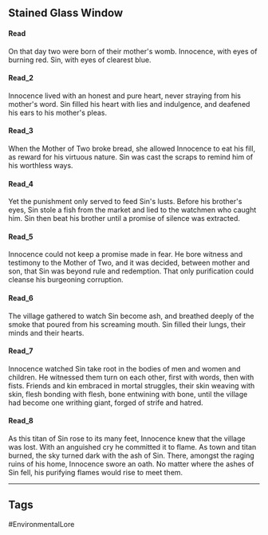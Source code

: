 ## Stained Glass Window
#### Read
On that day two were born of their mother's womb. Innocence, with eyes of burning red. Sin, with eyes of clearest blue.

#### Read_2
Innocence lived with an honest and pure heart, never straying from his mother's word. Sin filled his heart with lies and indulgence, and deafened his ears to his mother's pleas.

#### Read_3
When the Mother of Two broke bread, she allowed Innocence to eat his fill, as reward for his virtuous nature. Sin was cast the scraps to remind him of his worthless ways.

#### Read_4
Yet the punishment only served to feed Sin's lusts. Before his brother's eyes, Sin stole a fish from the market and lied to the watchmen who caught him. Sin then beat his brother until a promise of silence was extracted.

#### Read_5
Innocence could not keep a promise made in fear. He bore witness and testimony to the Mother of Two, and it was decided, between mother and son, that Sin was beyond rule and redemption. That only purification could cleanse his burgeoning corruption.

#### Read_6
The village gathered to watch Sin become ash, and breathed deeply of the smoke that poured from his screaming mouth. Sin filled their lungs, their minds and their hearts.

#### Read_7
Innocence watched Sin take root in the bodies of men and women and children. He witnessed them turn on each other, first with words, then with fists. Friends and kin embraced in mortal struggles, their skin weaving with skin, flesh bonding with flesh, bone entwining with bone, until the village had become one writhing giant, forged of strife and hatred.

#### Read_8
As this titan of Sin rose to its many feet, Innocence knew that the village was lost. With an anguished cry he committed it to flame. As town and titan burned, the sky turned dark with the ash of Sin. There, amongst the raging ruins of his home, Innocence swore an oath. No matter where the ashes of Sin fell, his purifying flames would rise to meet them.

---
## Tags
#EnvironmentalLore